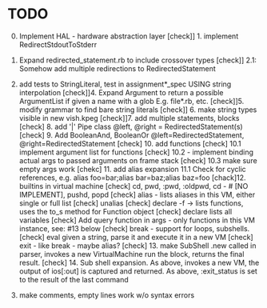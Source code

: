 # TODO


0. Implement HAL - hardware abstraction layer
[check]] 1. implement RedirectStdoutToStderr
2. Expand redirected_statement.rb to include crossover types
[check]] 2.1: Somehow add multiple redirections to RedirectedStatement
3. add tests to StringLiteral, test in assignment*_spec USING string interpolation
[check]]4. Expand Argument to return a possible ArgumentList if given a name with a glob E.g. file*.rb, etc.
[check]]5. modify grammar to find bare string literals
[check]] 6. make string types visible in new vish.kpeg
[check]]7. add multiple statements, blocks
[check] 8. add '|' Pipe class @left, @right = RedirectedStatement(s)
[check] 9. Add BooleanAnd, BooleanOr @left=RedirectedStatement, @right=RedirectedStatement
[check] 10. add functions
[check]  10.1 implement argument list for functions
[check]  10.2 - implement binding actual args to passed arguments on frame stack
  [check] 10.3 make sure empty args work
[chekc] 11. add alias expansion
  11.1 Check for cyclic references, e.g. alias foo=bar;alias bar=baz;alias baz=foo
[chack]12. builtins in virtual machine
  [check] cd, pwd, :pwd, :oldpwd, cd -   # [NO IMPLEMENT], pushd, popd
[check]    alias - lists aliases in this VM, either single or full list
  [check] unalias
[check]      declare -f -> lists functions, uses the to_s method for Function object
  [check] declare lists all variables
  [check] Add query function in args
          - only functions in this VM instance, see: #13 below
  [check] break - support for loops, subshells.
  [check] eval given a string, parse it and execute it in a new VM
  [check] exit - like break - maybe alias?
[check]            13. make SubShell .new called in parser, invokes a new VirtualMachine
               run the block, returns the final result.
[check]                14. Sub shell expansion.  As above, invokes a new VM, the output of ios[:out] is captured and returned.
    As above, :exit_status is set to the result of the last command

15. make comments, empty lines work w/o syntax errors